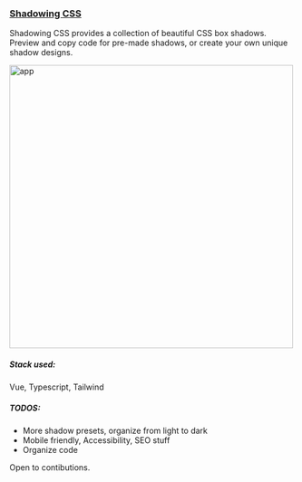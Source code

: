 ### <a href="https://shadowing.iyoub.com/" target="_blank">Shadowing CSS</a>
Shadowing CSS provides a collection of beautiful CSS box shadows. Preview and copy code for pre-made shadows, or create your own unique shadow designs.

<a href="https://shadowing.iyoub.com/" target="_blank">
<img src="https://github.com/iyoub/shadowing/assets/64223014/0c72bb2c-ed8a-4f89-b6b0-38d7aeaeab51" alt="app" height="500px">
</a>

##### Stack used:
Vue, Typescript, Tailwind

##### TODOS:
- More shadow presets, organize from light to dark
- Mobile friendly, Accessibility, SEO stuff
- Organize code

Open to contibutions.
